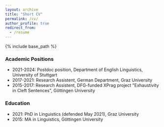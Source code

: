 ```yaml
---
layout: archive
title: "Short CV"
permalink: /cv/
author_profile: true
redirect_from:
  - /resume
---
```


{% include base_path %}

### Academic Positions

* 2021-2024: Postdoc position, Department of English Linguistics, University of Stuttgart
* 2017-2021: Research Assistent, German Department, Graz University
* 2015-2017: Research Assistent, DFG-funded XPrag project "Exhaustivity in Cleft Sentences", Göttingen University

### Education
* 2021: PhD in Linguistics (defended May 2021), Graz University
* 2015: MA in Linguistics, Göttingen University


